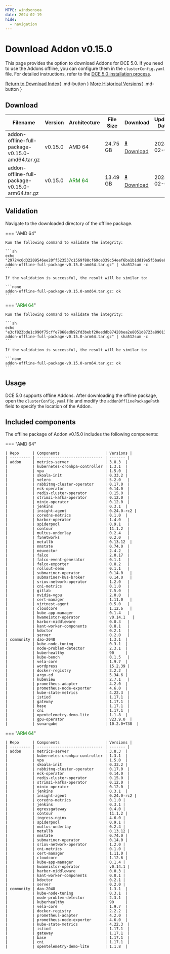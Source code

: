 ```yaml
---
MTPE: windsonsea
date: 2024-02-19
hide:
  - navigation
---
```


# Download Addon v0.15.0

This page provides the option to download Addons for DCE 5.0. If you need to use the Addons offline,
you can configure them in the `clusterConfig.yaml` file. For detailed instructions, refer to the
[DCE 5.0 installation process](../../install/index.md#install-dce-50-enterprise).

[Return to Download Index](../index.md#download-addon-offline-package){ .md-button }
[More Historical Versions](./history.md){ .md-button }

## Download

| Filename | Version | Architecture | File Size | Download | Update Date |
| -------- | ------- | ------------ | --------- | -------- | ----------- |
| addon-offline-full-package-v0.15.0-amd64.tar.gz | v0.15.0 | AMD 64 | 24.75 GB | [:arrow_down: Download](https://qiniu-download-public.daocloud.io/DaoCloud_DigitalX_Addon/addon-offline-full-package-v0.15.0-amd64.tar.gz) | 2024-02-02 |
| addon-offline-full-package-v0.15.0-arm64.tar.gz | v0.15.0 | <font color="green">ARM 64</font> | 13.49 GB | [:arrow_down: Download](https://qiniu-download-public.daocloud.io/DaoCloud_DigitalX_Addon/addon-offline-full-package-v0.15.0-arm64.tar.gz) | 2024-02-02 |

## Validation

Navigate to the downloaded directory of the offline package.

=== "AMD 64"

    Run the following command to validate the integrity:

    ```sh
    echo "29724c6d32209546ee20ff523537c1569f88cf69ce339c54eef6ba1b1dd19e5f5ba8e8157d105613c45ce10da1d4bab31bd027fdfbb8fa41b8c4957193916e4a  addon-offline-full-package-v0.15.0-amd64.tar.gz" | sha512sum -c
    ```

    If the validation is successful, the result will be similar to:

    ```none
    addon-offline-full-package-v0.15.0-amd64.tar.gz: ok
    ```

=== "<font color="green">ARM 64</font>"

    Run the following command to validate the integrity:

    ```sh
    echo "e3cf823bde1c090f75cffe7868edb92fd3bebf20eeddb87420bea2e8051d8723a890134212026d7e4d1dcf97ee9a2c4bd0b5a1869dc56b6b3939a30717d1a8ae  addon-offline-full-package-v0.15.0-arm64.tar.gz" | sha512sum -c
    ```

    If the validation is successful, the result will be similar to:

    ```none
    addon-offline-full-package-v0.15.0-arm64.tar.gz: ok
    ```

## Usage

DCE 5.0 supports offline Addons. After downloading the offline package, open the `clusterConfig.yaml` file
and modify the `addonOfflinePackagePath` field to specify the location of the Addon.

## Included components

The offline package of Addon v0.15.0 includes the following components:

=== "AMD 64"

    | Repo      | Components                    | Versions |
    | --------- | ----------------------------- | ------- |
    | addon     | metrics-server                | 3.8.3  |
    |           | kubernetes-cronhpa-controller | 1.3.1  |
    |           | vpa                           | 1.5.0  |
    |           | skoala-init                   | 0.33.2 |
    |           | velero                        | 5.2.0   |
    |           | rabbitmq-cluster-operator     | 0.17.0  |
    |           | eck-operator                  | 0.14.0  |
    |           | redis-cluster-operator        | 0.15.0  |
    |           | strimzi-kafka-operator        | 0.12.0  |
    |           | minio-operator                | 0.12.0  |
    |           | jenkins                       | 0.3.1  |
    |           | insight-agent                 | 0.24.0-rc2 |
    |           | coredns-metrics               | 0.1.0  |
    |           | harbor-operator               | 1.4.0   |
    |           | spiderpool                    | 0.9.1   |
    |           | contour                       | 11.1.2  |
    |           | multus-underlay               | 0.2.4   |
    |           | f5networks                    | 0.2.0   |
    |           | metallb                       | 0.13.12  |
    |           | nmstate                       | 0.74.0  |
    |           | neuvector                     | 2.4.2   |
    |           | falco                         | 2.0.17  |
    |           | falco-event-generator         | 0.1.1   |
    |           | falco-exporter                | 0.8.2   |
    |           | rollout-demo                  | 0.1.1   |
    |           | submariner-operator           | 0.14.0   |
    |           | submariner-k8s-broker         | 0.14.0   |
    |           | sriov-network-operator        | 1.2.0   |
    |           | cni-metrics                   | 0.1.0   |
    |           | gitlab                        | 7.5.0   |
    |           | nvidia-vgpu                   | 2.0.0   |
    |           | cert-manager                  | 1.11.0   |
    |           | virtnest-agent                | 0.5.0   |
    |           | cloudcore                     | 1.12.6   |
    |           | kube-app-manager              | 0.1.4   |
    |           | hwameistor-operator           | v0.14.1   |
    |           | harbor-middleware             | 0.0.3   |
    |           | kant-worker-components        | 0.8.1   |
    |           | kdoctor                       | 0.2.1   |
    |           | server                        | 0.2.0   |
    | community | dao-2048                      | 1.3.1  |
    |           | kube-node-tuning              | 0.3.1  |
    |           | node-problem-detector         | 2.3.1  |
    |           | kuberhealthy                  | 90     |
    |           | kube-bench                    | 0.1.5   |
    |           | vela-core                     | 1.9.7  |
    |           | wordpress                     | 15.2.39 |
    |           | docker-registry               | 2.2.2  |
    |           | argo-cd                       | 5.34.6 |
    |           | kubeview                      | 2.7.1   |
    |           | prometheus-adapter            | 4.2.0  |
    |           | prometheus-node-exporter      | 4.6.0  |
    |           | kube-state-metrics            | 4.22.3  |
    |           | istiod                        | 1.17.1  |
    |           | gateway                       | 1.17.1  |
    |           | base                          | 1.17.1  |
    |           | cni                           | 1.17.1  |
    |           | opentelemetry-demo-lite       | 1.1.8  |
    |           | gpu-operator                  | v23.9.0  |
    |           | sonarqube                     | 10.2.0+738  |

=== "<font color="green">ARM 64</font>"

    | Repo      | Components                    | Versions |
    | --------- | ----------------------------- | ------- |
    | addon     | metrics-server                | 3.8.3  |
    |           | kubernetes-cronhpa-controller | 1.3.1  |
    |           | vpa                           | 1.5.0  |
    |           | skoala-init                   | 0.33.2 |
    |           | rabbitmq-cluster-operator     | 0.17.0  |
    |           | eck-operator                  | 0.14.0  |
    |           | redis-cluster-operator        | 0.15.0  |
    |           | strimzi-kafka-operator        | 0.12.0  |
    |           | minio-operator                | 0.12.0  |
    |           | jenkins                       | 0.3.1  |
    |           | insight-agent                 | 0.24.0-rc2 |
    |           | coredns-metrics               | 0.1.0 |
    |           | jenkins                       | 0.3.1 |
    |           | egressgateway                 | 0.4.0 |
    |           | contour                       | 11.1.2 |
    |           | ingress-nginx                 | 4.6.0 |
    |           | spiderpool                    | 0.9.1 |
    |           | multus-underlay               | 0.2.4 |
    |           | metallb                       | 0.13.12 |
    |           | nmstate                       | 0.74.0 |
    |           | submariner-operator           | 0.14.0 |
    |           | sriov-network-operator        | 1.2.0 |
    |           | cni-metrics                   | 0.1.0 |
    |           | cert-manager                  | 1.11.0 |
    |           | cloudcore                     | 1.12.6 |
    |           | kube-app-manager              | 0.1.4 |
    |           | hwameistor-operator           | v0.14.1 |
    |           | harbor-middleware             | 0.0.3 |
    |           | kant-worker-components        | 0.8.1 |
    |           | kdoctor                       | 0.2.1 |
    |           | server                        | 0.2.0 |
    | community | dao-2048                      | 1.3.1  |
    |           | kube-node-tuning              | 0.3.1  |
    |           | node-problem-detector         | 2.3.1  |
    |           | kuberhealthy                  | 90     |
    |           | vela-core                     | 1.9.7  |
    |           | docker-registry               | 2.2.2  |
    |           | prometheus-adapter            | 4.2.0  |
    |           | prometheus-node-exporter      | 4.6.0  |
    |           | kube-state-metrics            | 4.22.3  |
    |           | istiod                        | 1.17.1  |
    |           | gateway                       | 1.17.1  |
    |           | base                          | 1.17.1  |
    |           | cni                           | 1.17.1  |
    |           | opentelemetry-demo-lite       | 1.1.8  |
